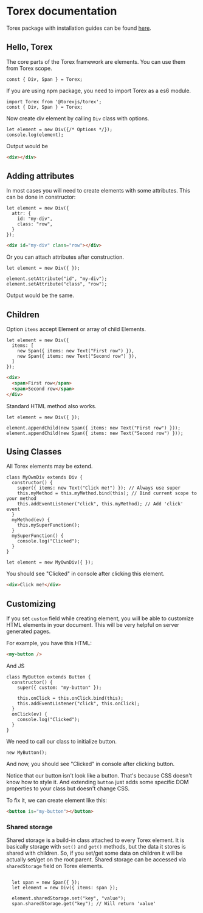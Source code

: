 # Torex documentation

Torex package with installation guides can be found [here](https://github.com/nicoth-in/torex).

## Hello, Torex

The core parts of the Torex framework are elements. You can use them from Torex scope.

```JS
const { Div, Span } = Torex;
```

If you are using npm package, you need to import Torex as a es6 module.

```JS
import Torex from '@torexjs/torex';
const { Div, Span } = Torex;
```

Now create div element by calling `Div` class with options.

```JS
let element = new Div({/* Options */});
console.log(element);
```

Output would be

```HTML
<div></div>
```

## Adding attributes

In most cases you will need to create elements with some attributes.
This can be done in constructor:

```JS
let element = new Div({
  attr: {
    id: "my-div",
    class: "row",
  }
});
```

```HTML
<div id="my-div" class="row"></div>
```

Or you can attach attributes after construction.

```JS
let element = new Div({ });

element.setAttribute("id", "my-div");
element.setAttribute("class", "row");

```

Output would be the same.

## Children

Option `items` accept Element or array of child Elements.

```JS
let element = new Div({
  items: [
    new Span({ items: new Text("First row") }),
    new Span({ items: new Text("Second row") }),
  ]
});
```

```HTML
<div>
  <span>First row</span>
  <span>Second row</span>
</div>
```

Standard HTML method also works.

```JS
let element = new Div({ });

element.appendChild(new Span({ items: new Text("First row") }));
element.appendChild(new Span({ items: new Text("Second row") }));

```

## Using Classes

All Torex elements may be extend.

```JS
class MyOwnDiv extends Div {
  constructor() {
    super({ items: new Text("Click me!") }); // Always use super
    this.myMethod = this.myMethod.bind(this); // Bind current scope to your method
    this.addEventListener("click", this.myMethod); // Add 'click' event
  }
  myMethod(ev) {
    this.mySuperFunction();
  }
  mySuperFunction() {
    console.log("Clicked");
  }
}

let element = new MyOwnDiv({ });
```

You should see "Clicked" in console after clicking this element.

```HTML
<div>Click me!</div>
```

## Customizing

If you set `custom` field while creating element, you will be able to customize HTML elements in your document.
This will be very helpful on server generated pages.

For example, you have this HTML:

```HTML
<my-button />
```

And JS

```JS
class MyButton extends Button {
  constructor() {
    super({ custom: "my-button" });

    this.onClick = this.onClick.bind(this);
    this.addEventListener("click", this.onClick);
  }
  onClick(ev) {
    console.log("Clicked");
  }
}
```

We need to call our class to initialize button.

```JS
new MyButton();
```

And now, you should see "Clicked" in console after clicking button.

Notice that our button isn't look like a button. That's because CSS doesn't know how to style it.
And extending `button` just adds some specific DOM properties to your class but doesn't change CSS.

To fix it, we can create element like this:

```HTML
<button is="my-button"></button>
```

### Shared storage

Shared storage is a build-in class attached to every Torex element.
It is basically storage with `set()` and `get()` methods, but the data it stores is shared with children.
So, if you set/get some data on children it will be actually set/get on the root parent.
Shared storage can be accessed via `sharedStorage` field on Torex elements.

```JS

  let span = new Span({ });
  let element = new Div({ items: span });

  element.sharedStorage.set("key", "value");
  span.sharedStorage.get("key"); // Will return 'value'

```

